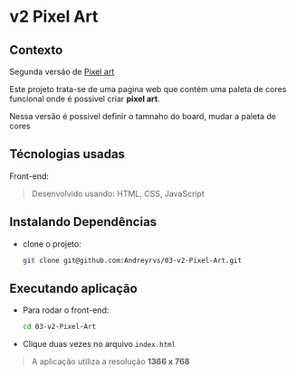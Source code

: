 # v2 Pixel Art

## Contexto

Segunda versão de [Pixel art](https://github.com/Andreyrvs/03-Pixel-Art)

Este projeto trata-se de uma pagina web que contém uma paleta de cores funcional onde é possivel criar **pixel art**.

Nessa versão é possivel definir o tamnaho do board, mudar a paleta de cores

## Técnologias usadas

Front-end:
> Desenvolvido usando: HTML, CSS, JavaScript

## Instalando Dependências

* clone o projeto:

  ```bash
  git clone git@github.com:Andreyrvs/03-v2-Pixel-Art.git
  ```

## Executando aplicação

* Para rodar o front-end:

  ```bash
  cd 03-v2-Pixel-Art
  ```

* Clique duas vezes no arquivo `index.html`

> A aplicação utiliza a resolução **1366 x 768**
